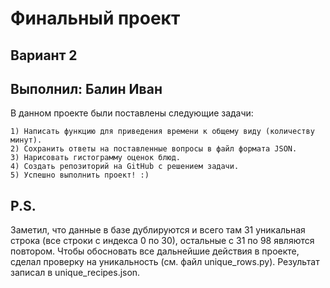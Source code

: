 # Финальный проект
## Вариант 2
## Выполнил: Балин Иван

В данном проекте были поставлены следующие задачи:

    1) Написать функцию для приведения времени к общему виду (количеству минут).
    2) Сохранить ответы на поставленные вопросы в файл формата JSON.
    3) Нарисовать гистограмму оценок блюд.
    4) Создать репозиторий на GitHub с решением задачи.
    5) Успешно выполнить проект! :)

## P.S.
Заметил, что данные в базе дублируются и всего там 31 уникальная строка (все строки с индекса 0 по 30), остальные с 31 по 98 являются повтором. Чтобы обосновать все дальнейшие действия в проекте, сделал проверку на уникальность (см. файл unique_rows.py). Результат записал в unique_recipes.json.
